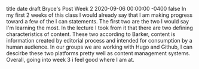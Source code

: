 title	date	draft
Bryce's Post Week 2
2020-09-06 00:00:00 -0400
false
In my first 2 weeks of this class I would already say that I am making progress toward a few of the I can statements. The first two are the two I would say I'm learning the most. 
In the lecture I took from it that there are two defining characteristics of content. These two according to Barker, content is information created by editorial process and intended for consumption by a human audience. 
In our groups we are working with Hugo and Github, I can descirbe these two platforms pretty well as content management systems.
Overall, going into week 3 i feel good where I am at.
